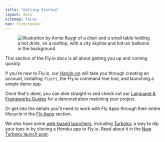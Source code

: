 ```yaml
---
title: "Getting Started"
layout: docs
sitemap: false
nav: firecracker
---
```


<figure>
  <img src="/static/images/docs-guide.webp" srcset="/static/images/docs-guide@2x.webp 2x" alt="Illustration by Annie Ruygt of a chair and a small table holding a hot drink, on a rooftop, with a city skyline and hot-air balloons in the background">
</figure>

This section of the Fly.io docs is all about getting you up and running quickly.

If you’re new to Fly.io, our [Hands-on](/docs/hands-on/) will take you through creating an account, installing `flyctl`, the Fly.io command-line tool, and launching a simple demo app.

Once that's done, you can dive straight in and check out our [Language & Frameworks Guides](/docs/languages-and-frameworks/) for a demonstration matching your project.

Or get into the details you'll need to work with Fly Apps through their entire lifecycle in the [Fly Apps](/docs/apps/) section.

We also have some [web-based launchers](https://fly.io/launch/), including [Turboku](https://fly.io/launch/heroku); a way to dip your toes in by cloning a Heroku app to Fly.io. Read about it in the [New Turboku launch post](https://fly.io/blog/new-turboku/).
